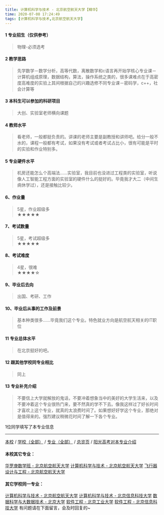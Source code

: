 ```yaml
---
title: 计算机科学与技术 - 北京航空航天大学【精华】
time: 2020-07-08 17:24:49
tags: [计算机科学与技术,北京航空航天大学]
---
```

#### 1 专业招生（仅供参考）  
> 物理-必须选考



#### 2 教学思路  
> 先学数学－数学分析，高等代数，离散数学和c语言再开始学核心专业课－计算机组成原理，数据结构，算法，操作系统之类的，很多课难点在于高密度高难度的实验上其间根据自己的兴趣选修不同专业课－密码学，c++，社会计算等



#### 3 本科生可以参加的科研项目  
>  大创、实验室老师横向课题



#### 4 教师水平
> 看老师，一般都挺负责的。讲课的老师主要是副教授和讲师吧。给分一般不水的，课程一般都有考试，如果没有考试或者考试占比小，很有可能是平时的实验和作业特别多。



#### 5 专业硬件水平
> 机房还能怎么个高端法……实验室，我目前也没进过工程类的实验室，听说像人工智能工程方面的实验室的硬件什么的挺好的。毕竟我才大二（中间生病休学过），还是接触比较少。



#### 6、作业量
> 5星，作业超级多  
★★★★★



#### 7、考试数量  
> 5星，考试超级多   
★★★★★



#### 8、考试难度  
> 4星，很难   
★★★★☆



#### 9、毕业后去向  
> 出国、考研、工作



#### 10、毕业后从事的工作及前景  
> 基本种类很多……毕竟我们这个专业。特色就业方向是航空航天相关的IT职位



#### 11 专业总体水平 
> 在北京挺好的吧。



####  12 跟其他学校同专业相比 
> 同上



####  13 专业补充介绍  
> 不要信上大学就解放的鬼话，不要冲着想象当中的美好的大学生活来，以及不要冲着这个专业很热门来，要不然真的学不下去。像我这样过了好长时间才喜欢上这个专业，就真的太浪费时间了。如果想好好学这个专业，那绝对是值得来的。强烈建议稍微花时间了解一下各个专业。


 1位同学填写了本专业信息
***
[本校](https://univgo.github.io/2020/07/08/北京航空航天大学) / [学校（全部）](https://univgo.github.io/2020/07/08/3efa6bcca419) / [专业（全部）](https://univgo.github.io/2020/07/08/2d4c6d3552c2) / [总览页](https://univgo.github.io/2020/07/08/445daeb4fa00) / [阳光高考对本专业介绍](http://gaokao.chsi.com.cn/sch/zyk/view.do?schId=73394538&specId=73384336)
#### 本校其它专业：
[华罗庚数学班 - 北京航空航天大学](https://univgo.github.io/2020/07/08/f523a3004e04)
[计算机科学与技术 - 北京航空航天大学](https://univgo.github.io/2020/07/08/0170ec3b0f46)
[飞行器设计与工程 - 北京航空航天大学](https://univgo.github.io/2020/07/08/3f56b860c17b)
#### 其它学校同一专业：
[计算机科学与技术 - 北京航空航天大学](https://univgo.github.io/2020/07/08/0170ec3b0f46)
[计算机科学与技术 - 北京信息科技大学](https://univgo.github.io/2020/07/08/bfa632335c6c)
[数据科学与大数据技术 - 北京大学](https://univgo.github.io/2020/07/08/fb4a3d978b23)
[软件工程 - 北京工业大学](https://univgo.github.io/2020/07/08/fe7eac515ee2)
[软件工程 - 北京信息科技大学](https://univgo.github.io/2020/07/08/00b64cf2e2de)
有问题请在下面留言，会及时回复的~
